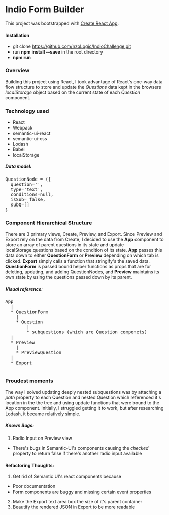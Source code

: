 # Indio Form Builder
This project was bootstrapped with [Create React App](https://github.com/facebookincubator/create-react-app).

#### Installation
* git clone https://github.com/nzoLogic/IndioChallenge.git
* run **npm install --save** in the root directory
* **npm run**

### Overview

Building this project using React, I took advantage of React's one-way data flow structure to store and update the *Questions* data kept in the browsers *localStorage* object based on the current state of each *Question* component. 

### Technology used
* React
* Webpack
* semantic-ui-react
* semantic-ui-css
* Lodash
* Babel
* localStorage
##### Data model:
<pre>
QuestionNode = ({
  question='', 
  type='text', 
  conditions=null, 
  isSub= false, 
  subQ=[]
}
</pre>

### Component Hierarchical Structure
There are 3 primary views, Create, Preview, and Export. Since Preview and Export rely on the data from Create, I decided to use the **App** component to store an array of parent questions in its state and update localStorage.questions based on the condition of its state. **App** passes this data down to either **QuestionForm** or **Preview** depending on which tab is clicked. **Export** simply calls a function that stringify's the saved data. **QuestionForm** is passed bound helper functions as props that are for deleting, updating, and adding QuestionNodes, and **Preview** maintains its own state by using the questions passed down by its parent. 

##### Visual reference:
<pre>
App
  |
  * QuestionForm
    |
    * Question
        |
        * subquestions (which are Question componets)
  |
  * Preview
    |
    * PreviewQuestion
  |
  * Export

</pre>

### Proudest moments

The way I solved updating deeply nested subquestions was by attaching a *path* property to each Question and nested Question which referenced it's location in the the tree and using update functions that were bound to the App component. Initially, I struggled getting it to work, but after researching Lodash, it became relatively simple. 

##### Known Bugs:
1. Radio Input on Preview view
 * There's bugs in Semantic-UI's components causing the *checked* property to return false if there's another radio input available

#### Refactoring Thoughts:
1. Get rid of Semantic UI's react components because
 * Poor documentation
 * Form components are buggy and missing certain event properties
2. Make the Export text area box the size of it's parent container
3. Beautify the rendered JSON in Export to be more readable